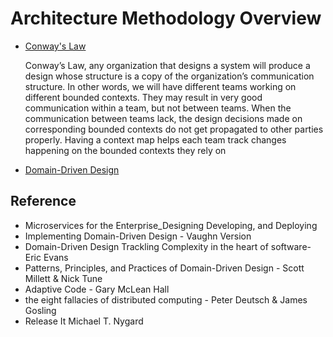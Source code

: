 # Architecture Methodology Overview

* [Conway's Law](https://en.wikipedia.org/wiki/Conway%27s_law)

  Conway’s Law, any organization that designs a system will produce a design whose structure is a copy of the organization’s communication structure. In other words, we will have different teams working on different bounded contexts. They may result in very good communication within a team, but not between teams. When the communication between teams lack, the design decisions made
on corresponding bounded contexts do not get propagated to other parties properly. Having a context map helps each team track changes happening on the bounded contexts they rely on

* [Domain-Driven Design](https://en.wikipedia.org/wiki/Domain-driven_design)

## Reference

* Microservices for the Enterprise_Designing Developing, and Deploying
* Implementing Domain-Driven Design - Vaughn Version
* Domain-Driven Design Trackling Complexity in the heart of software- Eric Evans
* Patterns, Principles, and Practices of Domain-Driven Design - Scott Millett & Nick Tune
* Adaptive Code - Gary McLean Hall
* the eight fallacies of distributed computing - Peter Deutsch & James Gosling
* Release It Michael T. Nygard